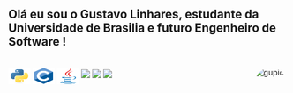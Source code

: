## Olá eu sou o Gustavo Linhares, estudante da Universidade de Brasilia e futuro Engenheiro de Software !

<div style="display: inline_block"><br>
  <img align="center" alt="guPython" height="30" width="40" src="https://raw.githubusercontent.com/devicons/devicon/master/icons/python/python-original.svg">
  <img align="center" alt="guC" height="30" width="40" src=https://raw.githubusercontent.com/devicons/devicon/master/icons/c/c-original.svg
  >
  <img align="center" alt="guJava" height="30" width="40" src=https://raw.githubusercontent.com/devicons/devicon/master/icons/java/java-original.svg
  >
   <img align="right" alt="gupict" height="150" style="border-radius:50px;" src="https://cdn.discordapp.com/attachments/1072994914582929409/1072995062155329557/gupict.gif>
  
 
<div> 
  <a href="https://instagram.com/gustavo_linharess" target="_blank"><img src="https://img.shields.io/badge/-Instagram-%23E4405F?style=for-the-badge&logo=instagram&logoColor=white" target="_blank"></a>
  <a href = "mailto:gustavoribeiro.linhares@gmail.com"><img src="https://img.shields.io/badge/-Gmail-%23333?style=for-the-badge&logo=gmail&logoColor=white" target="_blank"></a>
  <a href="https://www.linkedin.com/in/gustavo-linhares-838b7b228/" target="_blank"><img src="https://img.shields.io/badge/-LinkedIn-%230077B5?style=for-the-badge&logo=linkedin&logoColor=white" target="_blank"></a> 
  
</div>

